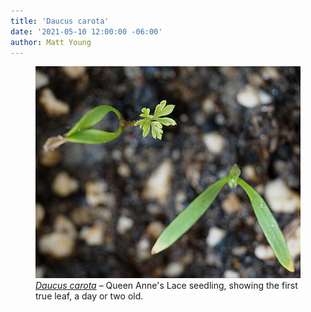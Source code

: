 ```yaml
---
title: 'Daucus carota'
date: '2021-05-10 12:00:00 -06:00'
author: Matt Young
---
```


<figure>
<img src="/uploads/2021/DSC04058_Queen_Annes_Lace_600.jpg" alt="Queen Anne's Lace"/>
  <figcaption><a href="https://www.americansouthwest.net/plants/wildflowers/daucus-carota.html"><i>Daucus carota</i></a> &ndash; Queen Anne's Lace seedling, showing the first true leaf, a day or two old.
</figcaption>
</figure>
